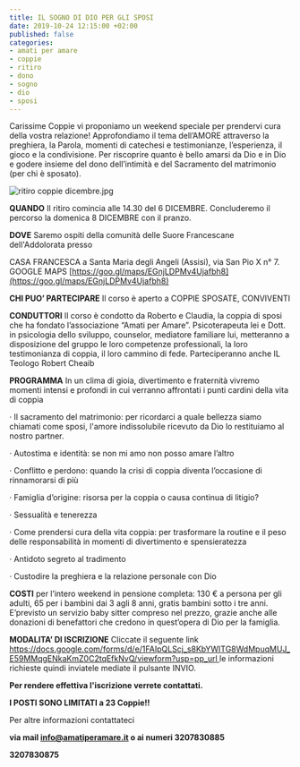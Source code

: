 ```yaml
---
title: IL SOGNO DI DIO PER GLI SPOSI
date: 2019-10-24 12:15:00 +02:00
published: false
categories:
- amati per amare
- coppie
- ritiro
- dono
- sogno
- dio
- sposi
---
```


Carissime Coppie vi proponiamo un weekend speciale per prendervi cura della vostra relazione! Approfondiamo il tema dell’AMORE attraverso la preghiera, la Parola, momenti di catechesi e testimonianze, l’esperienza, il gioco e la condivisione. Per riscoprire quanto è bello amarsi da Dio e in Dio e godere insieme del dono dell’intimità e del Sacramento del matrimonio (per chi è sposato).

![ritiro coppie dicembre.jpg](/uploads/ritiro%20coppie%20dicembre.jpg)

**QUANDO** Il ritiro comincia alle 14.30 del 6 DICEMBRE. Concluderemo il percorso la domenica 8 DICEMBRE con il pranzo.

**DOVE** Saremo ospiti della comunità delle Suore Francescane dell'Addolorata presso

CASA FRANCESCA a Santa Maria degli Angeli (Assisi), via San Pio X n° 7. GOOGLE MAPS [https://goo.gl/maps/EGnjLDPMv4Ujafbh8](https://goo.gl/maps/EGnjLDPMv4Ujafbh8)

**CHI PUO’ PARTECIPARE** Il corso è aperto a COPPIE SPOSATE, CONVIVENTI

**CONDUTTORI** Il corso è condotto da Roberto e Claudia, la coppia di sposi che ha fondato l’associazione “Amati per Amare”. Psicoterapeuta lei e Dott. in psicologia dello sviluppo, counselor, mediatore familiare lui, metteranno a disposizione del gruppo le loro competenze professionali, la loro testimonianza di coppia, il loro cammino di fede. Parteciperanno anche IL Teologo Robert Cheaib

**PROGRAMMA** In un clima di gioia, divertimento e fraternità vivremo momenti intensi e profondi in cui verranno affrontati i punti cardini della vita di coppia

· Il sacramento del matrimonio: per ricordarci a quale bellezza siamo chiamati come sposi, l'amore indissolubile ricevuto da Dio lo restituiamo al nostro partner.

· Autostima e identità: se non mi amo non posso amare l’altro

· Conflitto e perdono: quando la crisi di coppia diventa l’occasione di rinnamorarsi di più

· Famiglia d’origine: risorsa per la coppia o causa continua di litigio?

· Sessualità e tenerezza

· Come prendersi cura della vita coppia: per trasformare la routine e il peso delle responsabilità in momenti di divertimento e spensieratezza

· Antidoto segreto al tradimento

· Custodire la preghiera e la relazione personale con Dio

**COSTI** per l’intero weekend in pensione completa: 130 € a persona per gli adulti, 65 per i bambini dai 3 agli 8 anni, gratis bambini sotto i tre anni. E’previsto un servizio baby sitter compreso nel prezzo, grazie anche alle donazioni di benefattori che credono in quest’opera di Dio per la famiglia.

**MODALITA’ DI ISCRIZIONE** Cliccate il seguente link [https://docs.google.com/forms/d/e/1FAIpQLScj_s8KbYWITG8WdMpuqMUJ_E59MMqgENkaKmZ0C2tqEfkNvQ/viewform?usp=pp_url        ](https://docs.google.com/forms/d/e/1FAIpQLScj_s8KbYWITG8WdMpuqMUJ_E59MMqgENkaKmZ0C2tqEfkNvQ/viewform?usp=pp_url)                                        le informazioni richieste quindi inviatele mediate il pulsante INVIO.

**Per rendere effettiva l'iscrizione verrete contattati.**

**I POSTI SONO LIMITATI a 23 Coppie!!**

Per altre informazioni contattateci

**via mail info@amatiperamare.it o ai numeri 3207830885**

**3207830875**